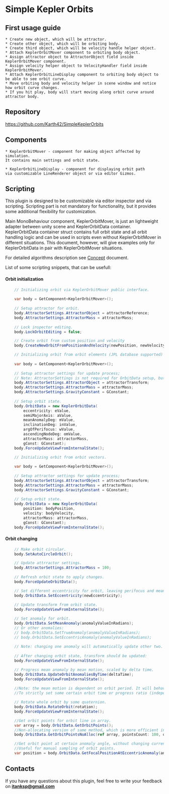 # Simple Kepler Orbits

## First usage guide

	* Create new object, which will be attractor.
	* Create other object, which will be orbiting body.
	* Create third object, which will be velocity handle helper object.
	* Attach KeplerOrbitMover component to orbiting body object.
	* Assign attractor object to AttractorObject field inside KeplerOrbitMover component.
	* Assign velocity helper object to VelocityHandler field inside KeplerOrbitMover.
	* Attach KeplerOrbitLineDisplay component to orbiting body object to be able to see orbit curve.
	* Move orbiting body and velocity helper in scene window and notice how orbit curve changes.
	* If you hit play, body will start moving along orbit curve around attractor body.

## Repository

https://github.com/Karth42/SimpleKeplerOrbits

## Components

	* KeplerOrbitMover - component for making object affected by simulation.
	It contains main settings and orbit state.

	* KeplerOrbitLineDisplay - component for displaying orbit path
	via customizable LineRenderer object or via editor Gizmos.

## Scripting

This plugin is designed to be customizable via editor inspector and via scripting. 
Scripting part is not mandatory for functionality, but it provides some additional flexibility for customization.

Main MonoBehaviour component, KeplerOrbitMover, is just an lightweight adapter between unity scene and KeplerOrbitData container. 
KeplerOrbitData container struct contains full orbit state and all orbit handling logic and can be used in scripts even without KeplerOrbitMover in different situations.
This document, however, will give examples only for KeplerOrbitData in pair with KeplerOrbitMover situations.

For detailed algorithms description see [Concept](Docs/Concept.odt) document.

List of some scripting snippets, that can be usefull:

#### Orbit initialization

```cs
	// Initializing orbit via KeplerOrbitMover public interface.
	
	var body = GetComponent<KeplerOrbitMover>();
  
	// Setup attractor for orbit.
	body.AttractorSettings.AttractorObject = attractorReference;
	body.AttractorSettings.AttractorMass = attractorMass;
  
	// Lock inspector editing.
	body.LockOrbitEditing = false;

	// Create orbit from custom position and velocity
	body.CreateNewOrbitFromPositionAndVelocity(newPosition, newVelocity);
```

```cs
	// Initializing orbit from orbit elements (JPL database supported)
	
	var body = GetComponent<KeplerOrbitMover>();
	
	// Setup attractor settings for update process;
	// Note: AttractorSettings is not required for OrbitData setup, but it will be used in Update later, so it is initialized with same parameters.
	body.AttractorSettings.AttractorObject = attractorTransform;
	body.AttractorSettings.AttractorMass = attractorMass;
	body.AttractorSettings.GravityConstant = GConstant;
	
	// Setup orbit state.
	body.OrbitData = new KeplerOrbitData(
		eccentricity: eValue,
		semiMajorAxis: aValue,
		meanAnomalyDeg: mValue,
		inclinationDeg: inValue,
		argOfPerifocus: wValue,
		ascendingNodeDeg: omValue,
		attractorMass: attractorMass,
		gConst: GConstant);
	body.ForceUpdateViewFromInternalState();
```

```cs
	// Initializing orbit from orbit vectors.
	
	var body = GetComponent<KeplerOrbitMover>();
	
	// Setup attractor settings for update process;
	body.AttractorSettings.AttractorObject = attractorTransform;
	body.AttractorSettings.AttractorMass = attractorMass;
	body.AttractorSettings.GravityConstant = GConstant;
	
	// Setup orbit state.
	body.OrbitData = new KeplerOrbitData(
		position: bodyPosition, 
		velocity: bodyVelocity, 
		attractorMass: attractorMass, 
		gConst: GConstant);
	body.ForceUpdateViewFromInternalState();	
```

#### Orbit changing

```cs
	// Make orbit circular.
	body.SetAutoCircleOrbit();
```
```cs
	// Update attrractor settings.
	body.AttractorSettings.AttractorMass = 100;
	
	// Refresh orbit state to apply changes.
	body.ForceUpdateOrbitData();
```
```cs
	// Set different eccentricity for orbit, leaving perifocus and mean anomaly unchanged.
	body.OrbitData.SetEccentricity(newEccentricity);
	
	// Update transform from orbit state.
	body.ForceUpdateViewFromInternalState();
```
```cs
	// Set anomaly for orbit.
	body.OrbitData.SetMeanAnomaly(anomalyValueInRadians);
	// Or other anomalies:
	// body.OrbitData.SetTrueAnomaly(anomalyValueInRadians);
	// body.OrbitData.SetEccentricAnomaly(anomalyValueInRadians);
	
	// Note: changing one anomaly will automatically update other two.
	
	// After changing orbit state, transform should be updated:
	body.ForceUpdateViewFromInternalState();
```
```cs
	// Progress mean anomaly by mean motion, scaled by delta time.
	body.OrbitData.UpdateOrbitAnomaliesByTime(deltaTime);
	body.ForceUpdateViewFromInternalState();
	
	//Note: the mean motion is dependent on orbit period. It will behave differently for different orbits.
	//To strictly set some certain orbit time or progress ratio (independent from orbit state), set anomaly value explicitly instead.
```
```cs
	// Rotate whole orbit by some quaternion.
	body.OrbitData.RotateOrbit(rotation);
	body.ForceUpdateViewFromInternalState();
```
```cs
	//Get orbit points for orbit line in array.
	var array = body.OrbitData.GetOrbitPoints();
	//Non-allocating version of same method, which is more efficient in Update methods.
	body.OrbitData.GetOrbitPointsNoAlloc(ref array, pointsCount: 100, origin: body.AttractorSettings.AttractorObject.transform);
```
```cs
	//Get orbit point at certain anomaly angle, without changing current orbit state.
	//Useful for manual sampling of orbit points.
	var position = body.OrbitData.GetFocalPositionAtEccentricAnomaly(anomalyValue);
```


## Contacts

If you have any questions about this plugin, feel free to write your feedback on **itanksp@gmail.com**
